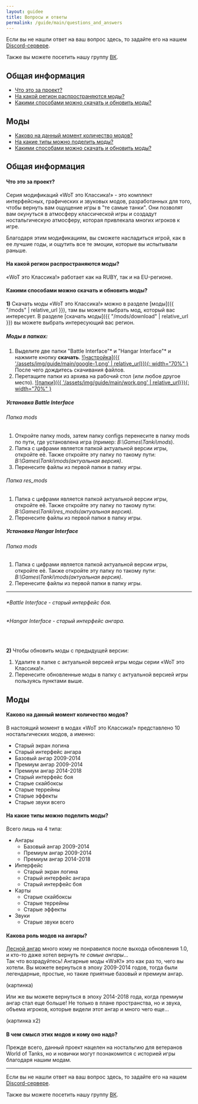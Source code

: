 ```yaml
---
layout: guidee
title: Вопросы и ответы
permalink: /guide/main/questions_and_answers
---
```


Если вы не нашли ответ на ваш вопрос здесь, то задайте его на нашем [Discord-сервере](https://discord.gg/6wstW87FPX).

Также вы можете посетить нашу группу [ВК](https://vk.com/mr.bendy).

## **Общая информация**

- [Что это за проект?](#что-это-за-проект)
- [На какой регион распространяются моды?](#на-какой-регион-распространяются-моды)
- [Какими способами можно скачать и обновить моды?](#какими-способами-можно-скачать-и-обновить-моды)

## **Моды**

- [Каково на данный момент количество модов?](#каково-на-данный-момент-количество-модов)
- [На какие типы можно поделить моды?](#на-какие-типы-можно-поделить-моды)
- [Какими способами можно скачать и обновить моды?](#какими-способами-можно-скачать-и-обновить-моды)

<div class="b-hr-layoutfix">
    <div class="b-hr-block"><span></span></div>
</div>

## **Общая информация**

#### **Что это за проект?**

Серия модификаций «WoT это Классика!» - это комплект интерфейсных, графических и звуковых модов, разработанных для того, чтобы вернуть вам ощущение игры в "те самые танки". Они позволят вам окунуться в атмосферу классической игры и создадут ностальгическую атмосферу, которая привлекала многих игроков к игре.

Благодаря этим модификациям, вы сможете насладиться игрой, как в ее лучшие годы, и ощутить все те эмоции, которые вы испытывали раньше.

#### **На какой регион распространяются моды?**
«WoT это Классика!» работает как на RUBY, так и на EU-регионе.

#### **Какими способами можно скачать и обновить моды?**

**1)** Скачать моды «WoT это Классика!» можно в разделе [моды]({{ "/mods" | relative_url }}), там вы можете выбрать мод, который вас интересует. В разделе [скачать моды]({{ "/mods/download" | relative_url }}) вы можете выбрать интересующий вас регион.

##### **Моды в папках:**

1. Выделите две папки "Battle Interface"* и "Hangar Interface"* и нажмите кнопку **скачать**.
[![настройка]({{ '/assets/img/guide/main/google-1.png' | relative_url}}){:  width="70%" }](/assets/img/guide/main/google-1.png)  
После чего дождитесь скачивания файлов.
2. Перетащите папки из архива на рабочий стол (или любое другое место).
[![папки]({{ '/assets/img/guide/main/work.png' | relative_url}}){:  width="70%" }](/assets/img/guide/main/work.png)

##### Установка Battle Interface

###### Папка mods
1. Откройте папку mods, затем папку configs перенесите в папку mods по пути, где установлена игра (пример: *B:\Games\Tanki\mods*).
2. Папка с цифрами является папкой актуальной версии игры, откройте её. Также откройте эту папку по такому пути: *B:\Games\Tanki\mods\(актуальная версия)*.
3. Перенесите файлы из первой папки в папку игры.

###### Папка res_mods
1. Папка с цифрами является папкой актуальной версии игры, откройте её. Также откройте эту папку по такому пути: *B:\Games\Tanki\res_mods\(актуальная версия)*.
2. Перенесите файлы из первой папки в папку игры.

##### Установка Hangar Interface

###### Папка mods
1. Папка с цифрами является папкой актуальной версии игры, откройте её. Также откройте эту папку по такому пути: *B:\Games\Tanki\mods\(актуальная версия)*.
2. Перенесите файлы из первой папки в папку игры.

---

###### **Battle Interface - старый интерфейс боя.*
###### **Hangar Interface - старый интерфейс ангара.*

<br>

**2)**  Чтобы обновить моды с предыдущей версии:

1. Удалите в папке с актуальной версией игры моды серии «WoT это Классика!».
2. Перенесите обновленные моды в папку с актуальной версией игры пользуясь пунктами выше.

## **Моды**

#### **Каково на данный момент количество модов?**

В настоящий момент в модах «WoT это Классика!» представлено 10 ностальгических модов, а именно:
- Старый экран логина
- Старый интерфейс ангара
- Базовый ангар 2009-2014
- Премиум ангар 2009-2014
- Премиум ангар 2014-2018
- Старый интерфейс боя
- Старые скайбоксы
- Старые террейны
- Старые эффекты
- Старые звуки всего

#### **На какие типы можно поделить моды?**

Всего лишь на 4 типа: 
- Ангары
    - Базовый ангар 2009-2014
    - Премиум ангар 2009-2014
    - Премиум ангар 2014-2018 
- Интерфейс
    - Старый экран логина
    - Старый интерфейс ангара
    - Старый интерфейс боя
- Карты 
    - Старые скайбоксы
    - Старые террейны
    - Старые эффекты
- Звуки
    - Старые звуки всего

#### **Какова роль модов на ангары?**

[Лесной ангар](https://tanki.su/ru/news/common/wot-beta-testing_stage2/#hangar) много кому не понравился после выхода обновления 1.0, и кто-то даже хотел вернуть *те самые ангары*...  
Так что возрадуйтесь! Ангарные моды «WэК!» это как раз то, чего вы хотели. Вы можете вернуться в эпоху 2009-2014 годов, тогда были легендарные, простые, но такие приятные базовый и премиум ангар.

(картинка)

Или же вы можете вернуться в эпоху 2014-2018 года, когда премиум ангар стал еще больше! Не только в плане пространства, но и звука, объема игроков, которые видели этот ангар и много чего еще...

(картинка x2)

#### **В чем смысл этих модов и кому оно надо?**

Прежде всего, данный проект нацелен на ностальгию для ветеранов World of Tanks, но и новички могут познакомится с историей игры благодаря нашим модам.



---

Если вы не нашли ответ на ваш вопрос здесь, то задайте его на нашем [Discord-сервере](https://discord.gg/6wstW87FPX).

Также вы можете посетить нашу группу [ВК](https://vk.com/mr.bendy).